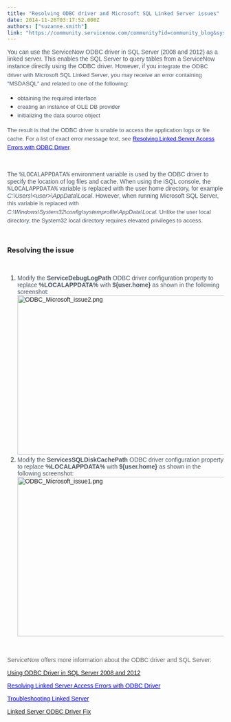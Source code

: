 ```yaml
---
title: "Resolving ODBC driver and Microsoft SQL Linked Server issues"
date: 2014-11-26T03:17:52.000Z
authors: ["suzanne.smith"]
link: "https://community.servicenow.com/community?id=community_blog&sys_id=e6cca265dbd0dbc01dcaf3231f961972"
---
```

<p><span style="color: #485563; font-family: arial;">You can use the ServiceNow ODBC driver in SQL Server (2008 and 2012) as a linked server. This enables the SQL Server to query tables from a ServiceNow instance directly using the ODBC driver. However, if you i</span><span style="color: #485563; font-family: arial; font-size: 10pt; line-height: 1.5em;">ntegrate the ODBC driver with Microsoft SQL Linked Server, you may receive an error containing<span style="color: #485563; font-family: arial;"> "MSDASQL" and </span>related to one of the following:</span></p><ul><li><span style="color: #485563; font-family: arial; font-size: 10pt; line-height: 1.5em;"> obtaining the required interface</span></li><li><span style="color: #485563; font-family: arial; font-size: 10pt; line-height: 1.5em;">creating an instance of OLE DB provider</span></li><li><span style="color: #485563; font-family: arial; font-size: 10pt; line-height: 1.5em;">initializing the data source object</span></li></ul><p><span style="color: #485563; font-family: arial; font-size: 10pt; line-height: 1.5em;">T</span><span style="color: #485563; font-family: arial; font-size: 10pt; line-height: 1.5em;">he result is that the ODBC driver is unable to access the application logs or file cache. <span style="color: #485563; font-family: arial;">For a list of exact error message text, see </span><a class="jive-link-external-small" href="https://hi.service-now.com/kb_view.do?sysparm_article=KB0546265" rel="nofollow" target="_blank"><span style="color: #0000ff; text-decoration: underline;">Resolving Linked Server Access Errors with ODBC Driver</span></a><span style="color: #485563; font-family: arial;">. </span></span></p><p><span style="color: #485563; font-family: arial;"><br/></span></p><p><span style="color: #485563; font-family: arial;">T<span style="color: #485563; font-family: arial;">he </span><span style="color: #485563; font-family: 'courier new', courier;">%LOCALAPPDATA%</span><span style="color: #485563; font-family: arial;"> environment variable is used by the ODBC driver to specify the location of log files and cache. When using the iSQL console, t<span style="color: #485563; font-family: arial;">he </span><span style="color: #485563; font-family: 'courier new', courier;">%LOCALAPPDATA%</span><span style="color: #485563; font-family: arial;"> variable</span> is replaced with the user home directory, for example </span><span style="color: #485563; font-family: arial;"><em>C:\Users\&lt;user&gt;\AppData\Local</em></span><span style="color: #485563; font-family: arial;">. However, when running Microsoft SQL Server, </span></span><span style="font-size: 10pt; line-height: 1.5em; color: #485563; font-family: arial;">this variable is replaced with </span><span style="font-size: 10pt; line-height: 1.5em; color: #485563; font-family: arial;"><em>C:\Windows\System32\config\systemprofile\AppData\Local.</em></span><span style="font-size: 10pt; line-height: 1.5em; color: #485563; font-family: arial;"> Unlike the user local directory, the System32 local directory requires elevated privileges to access.</span></p><p style="min-height: 8pt; height: 8pt; padding: 0px;">  </p><h3>Resolving the issue</h3><p><span style="color: #485563; font-family: arial;"><br/></span></p><ol><li><span style="color: #485563; font-family: arial;"><span style="color: #485563; font-family: arial;">Modify the </span><span style="color: #485563; font-family: arial;"><strong>ServiceDebugLogPath</strong></span><span style="color: #485563; font-family: arial;"> ODBC driver configuration property to replace </span><span style="color: #485563; font-family: arial;"><strong>%LOCALAPPDATA%</strong></span><span style="color: #485563; font-family: arial;"> with </span><span style="color: #485563; font-family: arial;"><strong>${user.home} </strong></span><span style="color: #485563; font-family: arial;">as shown in the following screenshot</span>:<br/><a _jive_internal="true" href="/servlet/JiveServlet/showImage/38-3668-15894/ODBC_Microsoft_issue2.png"><img  alt="ODBC_Microsoft_issue2.png" class="image-1 jive-image" height="506" src="1b8eb7bddb141304b322f4621f96192b.iix" style="height: 370px; width: 620px;" width="849"/></a></span></li><li><span style="color: #485563; font-family: arial;"><span style="color: #485563; font-family: arial;">Modify the </span><span style="color: #485563; font-family: arial;"><strong>ServicesSQLDiskCachePath</strong></span><span style="color: #485563; font-family: arial;"> ODBC driver configuration property to replace </span><span style="color: #485563; font-family: arial;"><strong>%LOCALAPPDATA%</strong></span><span style="color: #485563; font-family: arial;"> with </span><span style="color: #485563; font-family: arial;"><strong>${user.home} </strong></span><span style="color: #485563; font-family: arial;">as shown in the following screenshot</span>:<br/><a _jive_internal="true" href="/servlet/JiveServlet/showImage/38-3668-15893/ODBC_Microsoft_issue1.png"><img  alt="ODBC_Microsoft_issue1.png" class="image-0 jive-image" height="506" src="01c1e842db1457041dcaf3231f961998.iix" style="height: 370px; width: 620px;" width="849"/></a></span></li></ol><p><span style="color: #485563; font-family: arial;"><br/></span></p><p><span style="color: #666666; font-family: arial, sans-serif;">ServiceNow offers more information about the ODBC driver and SQL Server:<br/></span></p><p><span style="color: #0000ff; font-family: arial, sans-serif; text-decoration: underline;"><a title="k-external-small" class="jive-link-external-small" href="http://wiki.servicenow.com/index.php?title=Using_ODBC_Driver_in_SQL_Server_2008_and_2012" rel="nofollow" target="_blank">Using ODBC Driver in SQL Server 2008 and 2012</a></span></p><p><span style="color: #485563; font-family: arial;"><a class="jive-link-external-small" href="https://hi.service-now.com/kb_view.do?sysparm_article=KB0546265" rel="nofollow" target="_blank"><span style="color: #0000ff; text-decoration: underline;">Resolving Linked Server Access Errors with ODBC Driver</span></a></span></p><p><span style="font-family: arial; text-decoration: underline;"><a class="jive-link-external-small" href="https://hi.service-now.com/kb_view.do?sysparm_article=KB0538992" rel="nofollow" target="_blank"><span style="color: #0000ff; text-decoration: underline;">Troubleshooting Linked Server</span></a></span></p><p><span style="font-family: arial; text-decoration: underline;"><span style="color: #0000ff; text-decoration: underline;"><a title="" _jive_internal="true" data-containerid="2927" data-containertype="37" data-objectid="3480" data-objecttype="38" href="/community?id=community_blog&sys_id=865da629dbd0dbc01dcaf3231f961935">Linked Server ODBC Driver Fix</a></span></span></p>